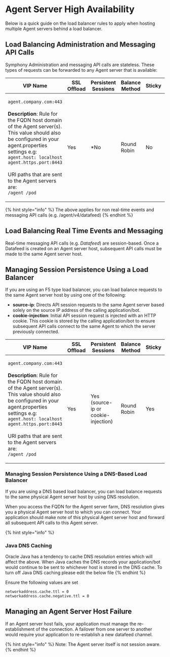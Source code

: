 # Agent Server High Availability

Below is a quick guide on the load balancer rules to apply when hosting multiple Agent servers behind a load balancer.

## Load Balancing Administration and Messaging API Calls

Symphony Administration and messaging API calls are stateless. These types of requests can be forwarded to any Agent server that is available:

| VIP Name                                                                                                                                                                                                                                                                                                                                                          | SSL Offload | Persistent Sessions | Balance Method | Sticky | Server List                                                                                                                                                                                                                                                                                                                                                                  |
| ----------------------------------------------------------------------------------------------------------------------------------------------------------------------------------------------------------------------------------------------------------------------------------------------------------------------------------------------------------------- | ----------- | ------------------- | -------------- | ------ | ---------------------------------------------------------------------------------------------------------------------------------------------------------------------------------------------------------------------------------------------------------------------------------------------------------------------------------------------------------------------------- |
| <p><code>agent.company.com:443</code><br><br><strong>Description</strong>: Rule for the FQDN host domain of the Agent server(s). This value should also be configured in your agent.properties settings e.g:<br><code>agent.host: localhost agent.https.port:8443</code><br><br>URI paths that are sent to the Agent servers are:<br><code>/agent /pod</code></p> | Yes         | \*No                | Round Robin    | No     | <p><code>agent-server1:8443/HTTPS agent-server2:8443/HTTPS</code><br><br><strong>Health-Check</strong>: https://agent-server:8443/agent/v3/health</p><p><br><em>See </em><a href="https://developers.symphony.com/restapi/reference#health-check-v3"><em>Health Check</em></a><em> endpoint documentation for more details on the payload (code + message) received</em></p> |

{% hint style="info" %}
The above applies for non real-time events and messaging API calls (e.g. /agent/v4/datafeed)
{% endhint %}

## Load Balancing Real Time Events and Messaging

Real-time messaging API calls (e.g. _Datafeed_) are session-based. Once a Datafeed is created on an Agent server host, subsequent API calls must be made to the same Agent server host.

## Managing Session Persistence Using a Load Balancer

If you are using an F5 type load balancer, you can load balance requests to the same Agent server host by using one of the following:

* **source-ip**: Directs API session requests to the same Agent server based solely on the source IP address of the calling application/bot.
* **cookie-injection**: Initial API session request is injected with an HTTP cookie. This cookie is stored by the calling application/bot to ensure subsequent API calls connect to the same Agent to which the server previously connected.

| VIP Name                                                                                                                                                                                                                                                                                                                                                          | SSL Offload | Persistent Sessions                           | Balance Method | Sticky | Server List                                                                                                                                                                                                                                                                                                                                                           |
| ----------------------------------------------------------------------------------------------------------------------------------------------------------------------------------------------------------------------------------------------------------------------------------------------------------------------------------------------------------------- | ----------- | --------------------------------------------- | -------------- | ------ | --------------------------------------------------------------------------------------------------------------------------------------------------------------------------------------------------------------------------------------------------------------------------------------------------------------------------------------------------------------------- |
| <p><code>agent.company.com:443</code><br><br><strong>Description</strong>: Rule for the FQDN host domain of the Agent server(s). This value should also be configured in your agent.properties settings e.g:<br><code>agent.host: localhost agent.https.port:8443</code><br><br>URI paths that are sent to the Agent servers are:<br><code>/agent /pod</code></p> | Yes         | <p>Yes<br>(source-ip or cookie-injection)</p> | Round Robin    | Yes    | <p><code>agent-server1:8443/HTTPS agent-server2:8443/HTTPS</code><br><br><strong>Health-Check</strong>: https://agent-server:8443/agent/v3/health<br><em>See </em><a href="https://developers.symphony.com/restapi/reference#health-check-v3"><em>Health Check</em></a><em> endpoint documentation for more details on the payload (code + message) received</em></p> |

### Managing Session Persistence Using a DNS-Based Load Balancer

If you are using a DNS based load balancer, you can load balance requests to the same physical Agent server host by using DNS resolution.

When you access the FQDN for the Agent server farm, DNS resolution gives you a physical Agent server host to which you can connect. Your application should make note of this physical Agent server host and forward all subsequent API calls to this Agent server.

{% hint style="info" %}
### Java DNS Caching 

Oracle Java has a tendency to cache DNS resolution entries which will affect the above. When Java caches the DNS records your application/bot would continue to be sent to whichever host is stored in the DNS cache. To turn off Java DNS caching please edit the below file
{% endhint %}

Ensure the following values are set

```
networkaddress.cache.ttl = 0
networkaddress.cache.negative.ttl = 0
```

## Managing an Agent Server Host Failure

If an Agent server host fails, your application must manage the re-establishment of the connection. A failover from one server to another would require your application to re-establish a new datafeed channel.

{% hint style="info" %}
Note: The Agent server itself is not session aware.
{% endhint %}

